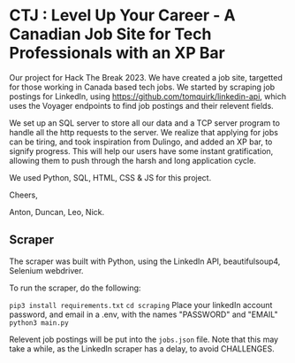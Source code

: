 # CTJ : Level Up Your Career - A Canadian Job Site for Tech Professionals with an XP Bar

Our project for Hack The Break 2023. We have created a job site, targetted for those working in Canada based tech jobs. We started by scraping job postings for LinkedIn, using https://github.com/tomquirk/linkedin-api, which uses the Voyager endpoints to find job postings and their relevent fields. 

We set up an SQL server to store all our data and a TCP server program to handle all the http requests to the server. We realize that applying for jobs can be tiring, and took inspiration from Dulingo, and added an XP bar, to signify progress. This will help our users have some instant gratification, allowing them to push through the harsh and long application cycle. 

We used Python, SQL, HTML, CSS & JS for this project. 

Cheers,

Anton, Duncan, Leo, Nick.

## Scraper

The scraper was built with Python, using the LinkedIn API, beautifulsoup4, Selenium webdriver. 

To run the scraper, do the following:

`pip3 install requirements.txt`
`cd scraping`
Place your linkedIn account password, and email in a .env, with the names "PASSWORD" and "EMAIL"
`python3 main.py`

Relevent job postings will be put into the `jobs.json` file. Note that this may take a while, as the LinkedIn scraper has a delay, to avoid CHALLENGES.


